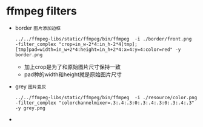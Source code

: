 # ffmpeg filters

* border   `图片添加边框`

      ../../ffmpeg-libs/static/ffmpeg/bin/ffmpeg  -i ./border/front.png  -filter_complex "crop=in_w-2*4:in_h-2*4[tmp];[tmp]pad=width=in_w+2*4:height=in_h+2*4:x=4:y=4:color=red" -y border.png
    * 加上crop是为了和原始图片尺寸保持一致
    * pad种的width和height就是原始图片尺寸

* grey   `图片变灰`

      ../../ffmpeg-libs/static/ffmpeg/bin/ffmpeg  -i ./resource/color.png  -filter_complex "colorchannelmixer=.3:.4:.3:0:.3:.4:.3:0:.3:.4:.3" -y grey.png

* 